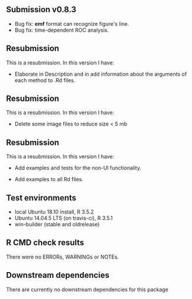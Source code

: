 ## Submission v0.8.3

* Bug fix: **emf** format can recognize figure's line.
* Bug fix: time-dependent ROC analysis.


## Resubmission

This is a resubmission. In this version I have:

* Elaborate in Description and in add information about the arguments of each method to .Rd files. 


## Resubmission

This is a resubmission. In this version I have:

* Delete some image files to reduce size < 5 mb

## Resubmission

This is a resubmission. In this version I have:

* Add examples and tests for the non-UI functionality.

* Add examples to all Rd files.


## Test environments
* local Ubuntu 18.10 install, R 3.5.2
* Ubuntu 14.04.5 LTS  (on travis-ci), R 3.5.1
* win-builder (stable and oldrelease)

## R CMD check results
There were no ERRORs, WARNINGs or NOTEs.


## Downstream dependencies
There are currently no downstream dependencies for this package
